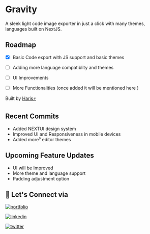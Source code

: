 
# Gravity

A sleek light code image exporter in just a click with many themes, languages built on NextJS.




## Roadmap

- [x] Basic Code export with JS support and basic themes

- [ ] Adding more language compatiblity and themes 

- [ ] UI Improvements

- [ ] More Functionalities (once added it will be mentioned here )

Built by [Haris⚡]('https://www.haris.one')
## Recent Commits

- Added NEXTUI design system
- Improved UI and Responsiveness in mobile devices
- Added more⁵ editor themes

## Upcoming  Feature Updates

- UI will be Improved
- More theme and language support
- Padding adjustment option


## 🔗 Let's Connect via
[![portfolio](https://img.shields.io/badge/my_portfolio-000?style=for-the-badge&logo=ko-fi&logoColor=white)](https://haris.one/)

[![linkedin](https://img.shields.io/badge/linkedin-0A66C2?style=for-the-badge&logo=linkedin&logoColor=white)](https://www.linkedin.com/in/haris-kumar-chennai/)

[![twitter](https://img.shields.io/badge/twitter-1DA1F2?style=for-the-badge&logo=twitter&logoColor=white)](https://twitter.com/haris_eth)

